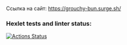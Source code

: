 Ссылка на сайт: https://grouchy-bun.surge.sh/

### Hexlet tests and linter status:

[![Actions Status](https://github.com/alllenk1/layout-designer-project-56/actions/workflows/hexlet-check.yml/badge.svg)](https://github.com/alllenk1/layout-designer-project-56/actions)
